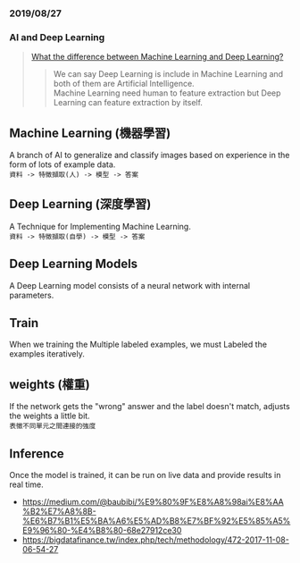 ### 2019/08/27

### AI and Deep Learning

  > [What the difference between Machine Learning and Deep Learning?](https://blogs.nvidia.com.tw/2016/07/whats-difference-artificial-intelligence-machine-learning-deep-learning-ai/)  
  >>We can say Deep Learning is include in Machine Learning and both of them are Artificial Intelligence.  
  >>Machine Learning need human to feature extraction but Deep Learning can feature extraction by itself. 
 
  
  ## Machine Learning (機器學習)
  A branch of AI to generalize and classify images based on experience in the form of lots of example data.  
  `資料 -> 特徵擷取(人) -> 模型 -> 答案`
  
  ## Deep Learning (深度學習)
  A Technique for Implementing Machine Learning.  
  `資料 -> 特徵擷取(自學) -> 模型 -> 答案`
  
  ## Deep Learning Models
  A Deep Learning model consists of a neural network with internal parameters.   
    
  ## Train
  When we training the Multiple labeled examples, we must Labeled the examples iteratively.
   
  ## weights (權重)
  If the network gets the "wrong" answer and the label doesn't match, adjusts the weights a little bit.  
  `表徵不同單元之間連接的強度`
  
  ## Inference
  Once the model is trained, it can be run on live data and provide results in real time.
  
  
  * https://medium.com/@baubibi/%E9%80%9F%E8%A8%98ai%E8%AA%B2%E7%A8%8B-%E6%B7%B1%E5%BA%A6%E5%AD%B8%E7%BF%92%E5%85%A5%E9%96%80-%E4%B8%80-68e27912ce30
  * https://bigdatafinance.tw/index.php/tech/methodology/472-2017-11-08-06-54-27

